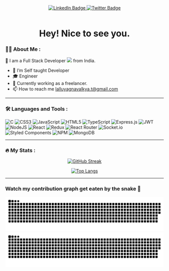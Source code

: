 <div id="header" align="center">

  <div id="badges">
  <a href="https://www.linkedin.com/in/lalith-yagnavalkya-tirunagari-a53b38199/">
    <img src="https://img.shields.io/badge/LinkedIn-blue?style=for-the-badge&logo=linkedin&logoColor=white" alt="LinkedIn Badge"/>
  </a>
  <a href="https://twitter.com/TLallu">
    <img src="https://img.shields.io/badge/Twitter-black?style=for-the-badge&logo=twitter&logoColor=white" alt="Twitter Badge"/>
  </a>
</div>
<img src="https://komarev.com/ghpvc/?username=LalithYagnavalkya&style=flat-square&color=blue" alt=""/>
<h1> Hey! Nice to see you.</h1>
</div>



### :man_technologist: About Me :
:wave: I am a Full Stack Developer <img src="https://media.giphy.com/media/WUlplcMpOCEmTGBtBW/giphy.gif" width="30"> from India.
- 🌱 I’m Self taught Developer
- 🎓 Engineer
-  :bricks: Currently working as a freelancer.
- 📫 How to reach me lalluyagnavalkya.t@gmail.com

---

### :hammer_and_wrench: Languages and Tools :


![C](https://img.shields.io/badge/c-%2300599C.svg?style=for-the-badge&logo=c&logoColor=white) ![CSS3](https://img.shields.io/badge/css3-%231572B6.svg?style=for-the-badge&logo=css3&logoColor=white) ![JavaScript](https://img.shields.io/badge/javascript-%23323330.svg?style=for-the-badge&logo=javascript&logoColor=%23F7DF1E) ![HTML5](https://img.shields.io/badge/html5-%23E34F26.svg?style=for-the-badge&logo=html5&logoColor=white) ![TypeScript](https://img.shields.io/badge/typescript-%23007ACC.svg?style=for-the-badge&logo=typescript&logoColor=white) ![Express.js](https://img.shields.io/badge/express.js-%23404d59.svg?style=for-the-badge&logo=express&logoColor=%2361DAFB) ![JWT](https://img.shields.io/badge/JWT-black?style=for-the-badge&logo=JSON%20web%20tokens) ![NodeJS](https://img.shields.io/badge/node.js-6DA55F?style=for-the-badge&logo=node.js&logoColor=white) ![React](https://img.shields.io/badge/react-%2320232a.svg?style=for-the-badge&logo=react&logoColor=%2361DAFB) ![Redux](https://img.shields.io/badge/redux-%23593d88.svg?style=for-the-badge&logo=redux&logoColor=white) ![React Router](https://img.shields.io/badge/React_Router-CA4245?style=for-the-badge&logo=react-router&logoColor=white) ![Socket.io](https://img.shields.io/badge/Socket.io-black?style=for-the-badge&logo=socket.io&badgeColor=010101) ![Styled Components](https://img.shields.io/badge/styled--components-DB7093?style=for-the-badge&logo=styled-components&logoColor=white) ![NPM](https://img.shields.io/badge/NPM-%23000000.svg?style=for-the-badge&logo=npm&logoColor=white) ![MongoDB](https://img.shields.io/badge/MongoDB-%234ea94b.svg?style=for-the-badge&logo=mongodb&logoColor=white)


---

### :fire: My Stats :

<div align="center">
  
[![GitHub Streak](http://github-readme-streak-stats.herokuapp.com?user=LalithYagnavalkya&theme=dark&background=000000)](https://git.io/streak-stats)  
  
[![Top Langs](https://github-readme-stats.vercel.app/api/top-langs/?username=LalithYagnavalkya&layout=compact&theme=vision-friendly-dark)](https://github.com/anuraghazra/github-readme-stats)

</div>

---


### Watch my contribution graph get eaten by the snake 🐍

 <div align="center">
 
 ![github contribution grid snake animation](https://github.com/LalithYagnavalkya/LalithYagnavalkya/blob/output/github-contribution-grid-snake-sissa.svg#gh-dark-mode-only)
![github contribution grid snake animation](https://github.com/LalithYagnavalkya/LalithYagnavalkya/blob/output/github-contribution-grid-snake-sissa-white.svg#gh-light-mode-only)
  
</div>

